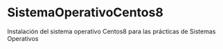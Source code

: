 # SistemaOperativoCentos8
Instalación del sistema operativo Centos8 para las prácticas de Sistemas Operativos
